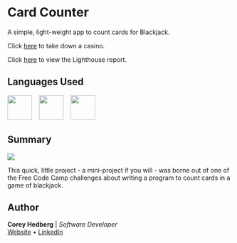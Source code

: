 # Card Counter

A simple, light-weight app to count cards for Blackjack.

Click [here](https://coreyhedberg.github.io/card_counter/) to take down a casino.

Click [here](https://googlechrome.github.io/lighthouse/viewer/?psiurl=https%3A%2F%2Fcoreyhedberg.github.io%2Fcard_counter%2F&strategy=mobile&category=performance&category=accessibility&category=best-practices&category=seo&category=pwa&utm_source=lh-chrome-ext) to view the Lighthouse report.

## Languages Used

<image src="readme_files/html.svg" width="55">&nbsp; &nbsp; <image src="readme_files/css.svg" width="55">&nbsp; &nbsp; <image src="readme_files/js.svg" width="55">

## Summary

<image src="./readme_files/readme_screenshot.gif">

This quick, little project - a mini-project if you will - was borne out of one of the Free Code Camp challenges about writing a program to count cards in a game of blackjack.

## Author

**Corey Hedberg** | _Software Developer_ <br>
[Website](https://coreyhedberg.dev) &bull; [LinkedIn](https://www.linkedin.com/in/coreyhedberg/)
